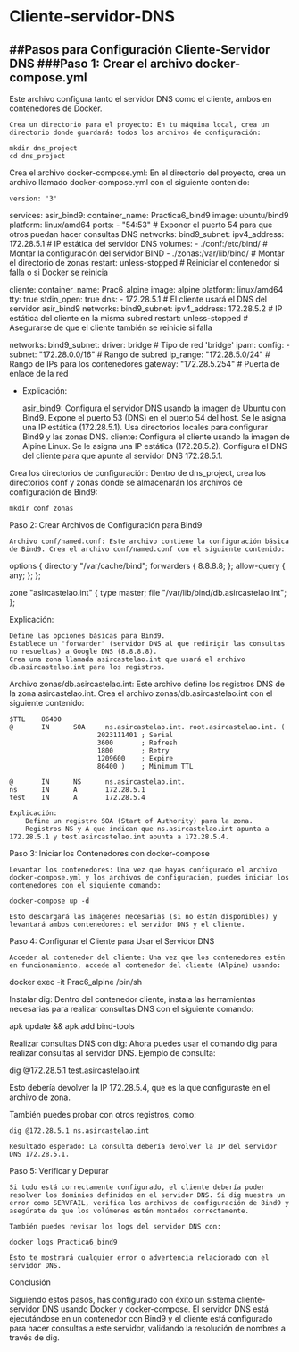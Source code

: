 # Cliente-servidor-DNS
##Pasos para Configuración Cliente-Servidor DNS
###Paso 1: Crear el archivo docker-compose.yml
---

Este archivo configura tanto el servidor DNS como el cliente, ambos en contenedores de Docker.

    Crea un directorio para el proyecto: En tu máquina local, crea un directorio donde guardarás todos los archivos de configuración:
```
mkdir dns_project
cd dns_project
```
Crea el archivo docker-compose.yml: En el directorio del proyecto, crea un archivo llamado docker-compose.yml con el siguiente contenido:
```
version: '3'
```
services:
  asir_bind9:
    container_name: Practica6_bind9
    image: ubuntu/bind9
    platform: linux/amd64
    ports:
      - "54:53"  # Exponer el puerto 54 para que otros puedan hacer consultas DNS
    networks:
      bind9_subnet:
        ipv4_address: 172.28.5.1  # IP estática del servidor DNS
    volumes:
      - ./conf:/etc/bind/  # Montar la configuración del servidor BIND
      - ./zonas:/var/lib/bind/  # Montar el directorio de zonas
    restart: unless-stopped  # Reiniciar el contenedor si falla o si Docker se reinicia

  cliente:
    container_name: Prac6_alpine
    image: alpine
    platform: linux/amd64
    tty: true
    stdin_open: true
    dns:
      - 172.28.5.1  # El cliente usará el DNS del servidor asir_bind9
    networks:
      bind9_subnet:
        ipv4_address: 172.28.5.2  # IP estática del cliente en la misma subred
    restart: unless-stopped  # Asegurarse de que el cliente también se reinicie si falla

networks:
  bind9_subnet:
    driver: bridge  # Tipo de red 'bridge'
    ipam:
      config:
        - subnet: "172.28.0.0/16"  # Rango de subred
          ip_range: "172.28.5.0/24"  # Rango de IPs para los contenedores
          gateway: "172.28.5.254"  # Puerta de enlace de la red

- Explicación:

    asir_bind9: Configura el servidor DNS usando la imagen de Ubuntu con Bind9.
        Expone el puerto 53 (DNS) en el puerto 54 del host.
        Se le asigna una IP estática (172.28.5.1).
        Usa directorios locales para configurar Bind9 y las zonas DNS.
    cliente: Configura el cliente usando la imagen de Alpine Linux.
        Se le asigna una IP estática (172.28.5.2).
        Configura el DNS del cliente para que apunte al servidor DNS 172.28.5.1.

Crea los directorios de configuración: Dentro de dns_project, crea los directorios conf y zonas donde se almacenarán los archivos de configuración de Bind9:

    mkdir conf zonas

Paso 2: Crear Archivos de Configuración para Bind9

    Archivo conf/named.conf: Este archivo contiene la configuración básica de Bind9. Crea el archivo conf/named.conf con el siguiente contenido:

options {
  directory "/var/cache/bind";
  forwarders {
    8.8.8.8;
  };
  allow-query { any; };
};

zone "asircastelao.int" {
  type master;
  file "/var/lib/bind/db.asircastelao.int";
};

Explicación:

    Define las opciones básicas para Bind9.
    Establece un "forwarder" (servidor DNS al que redirigir las consultas no resueltas) a Google DNS (8.8.8.8).
    Crea una zona llamada asircastelao.int que usará el archivo db.asircastelao.int para los registros.

Archivo zonas/db.asircastelao.int: Este archivo define los registros DNS de la zona asircastelao.int. Crea el archivo zonas/db.asircastelao.int con el siguiente contenido:

    $TTL    86400
    @       IN      SOA     ns.asircastelao.int. root.asircastelao.int. (
                          2023111401 ; Serial
                          3600       ; Refresh
                          1800       ; Retry
                          1209600    ; Expire
                          86400 )    ; Minimum TTL

    @       IN      NS      ns.asircastelao.int.
    ns      IN      A       172.28.5.1
    test    IN      A       172.28.5.4

    Explicación:
        Define un registro SOA (Start of Authority) para la zona.
        Registros NS y A que indican que ns.asircastelao.int apunta a 172.28.5.1 y test.asircastelao.int apunta a 172.28.5.4.

Paso 3: Iniciar los Contenedores con docker-compose

    Levantar los contenedores: Una vez que hayas configurado el archivo docker-compose.yml y los archivos de configuración, puedes iniciar los contenedores con el siguiente comando:

    docker-compose up -d

    Esto descargará las imágenes necesarias (si no están disponibles) y levantará ambos contenedores: el servidor DNS y el cliente.

Paso 4: Configurar el Cliente para Usar el Servidor DNS

    Acceder al contenedor del cliente: Una vez que los contenedores estén en funcionamiento, accede al contenedor del cliente (Alpine) usando:

docker exec -it Prac6_alpine /bin/sh

Instalar dig: Dentro del contenedor cliente, instala las herramientas necesarias para realizar consultas DNS con el siguiente comando:

apk update && apk add bind-tools

Realizar consultas DNS con dig: Ahora puedes usar el comando dig para realizar consultas al servidor DNS. Ejemplo de consulta:

dig @172.28.5.1 test.asircastelao.int

Esto debería devolver la IP 172.28.5.4, que es la que configuraste en el archivo de zona.

También puedes probar con otros registros, como:

    dig @172.28.5.1 ns.asircastelao.int

    Resultado esperado: La consulta debería devolver la IP del servidor DNS 172.28.5.1.

Paso 5: Verificar y Depurar

    Si todo está correctamente configurado, el cliente debería poder resolver los dominios definidos en el servidor DNS. Si dig muestra un error como SERVFAIL, verifica los archivos de configuración de Bind9 y asegúrate de que los volúmenes estén montados correctamente.

    También puedes revisar los logs del servidor DNS con:

    docker logs Practica6_bind9

    Esto te mostrará cualquier error o advertencia relacionado con el servidor DNS.

Conclusión

Siguiendo estos pasos, has configurado con éxito un sistema cliente-servidor DNS usando Docker y docker-compose. El servidor DNS está ejecutándose en un contenedor con Bind9 y el cliente está configurado para hacer consultas a este servidor, validando la resolución de nombres a través de dig.

